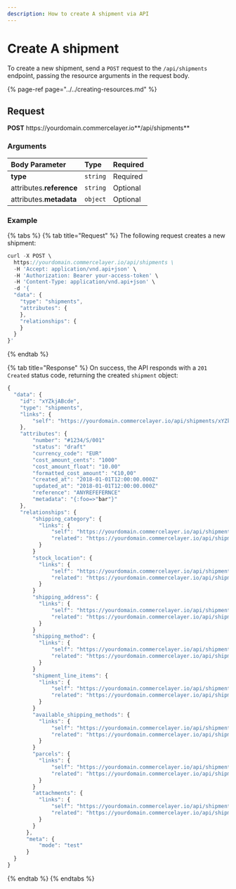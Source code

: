 ```yaml
---
description: How to create A shipment via API
---
```


# Create A shipment

To create a new shipment, send a `POST` request to the `/api/shipments` endpoint, passing the resource arguments in the request body.

{% page-ref page="../../creating-resources.md" %}

## Request

**POST** https://<i></i>yourdomain.commercelayer.io**/api/shipments**

### Arguments

| Body Parameter | Type | Required |
| :--- | :--- | :--- |
| **type** | `string` | Required |
| attributes.**reference** | `string` | Optional |
| attributes.**metadata** | `object` | Optional |

### Example

{% tabs %}
{% tab title="Request" %}
The following request creates a new shipment:

```javascript
curl -X POST \
  https://yourdomain.commercelayer.io/api/shipments \
  -H 'Accept: application/vnd.api+json' \
  -H 'Authorization: Bearer your-access-token' \
  -H 'Content-Type: application/vnd.api+json' \
  -d '{
  "data": {
    "type": "shipments",
    "attributes": {
    },
    "relationships": {
    }
  }
}'
```
{% endtab %}

{% tab title="Response" %}
On success, the API responds with a `201 Created` status code, returning the created `shipment` object:

```javascript
{
  "data": {
    "id": "xYZkjABcde",
    "type": "shipments",
    "links": {
        "self": "https://yourdomain.commercelayer.io/api/shipments/xYZkjABcde"
    },
    "attributes": {
        "number": "#1234/S/001"
        "status": "draft"
        "currency_code": "EUR"
        "cost_amount_cents": "1000"
        "cost_amount_float": "10.00"
        "formatted_cost_amount": "€10,00"
        "created_at": "2018-01-01T12:00:00.000Z"
        "updated_at": "2018-01-01T12:00:00.000Z"
        "reference": "ANYREFEFERNCE"
        "metadata": "{:foo=>"bar"}"
    },
    "relationships": {
        "shipping_category": {
          "links": {
              "self": "https://yourdomain.commercelayer.io/api/shipments/xYZkjABcde/relationships/shipping_category",
              "related": "https://yourdomain.commercelayer.io/api/shipments/xYZkjABcde/shipping_category"
          }
        }
        "stock_location": {
          "links": {
              "self": "https://yourdomain.commercelayer.io/api/shipments/xYZkjABcde/relationships/stock_location",
              "related": "https://yourdomain.commercelayer.io/api/shipments/xYZkjABcde/stock_location"
          }
        }
        "shipping_address": {
          "links": {
              "self": "https://yourdomain.commercelayer.io/api/shipments/xYZkjABcde/relationships/shipping_address",
              "related": "https://yourdomain.commercelayer.io/api/shipments/xYZkjABcde/shipping_address"
          }
        }
        "shipping_method": {
          "links": {
              "self": "https://yourdomain.commercelayer.io/api/shipments/xYZkjABcde/relationships/shipping_method",
              "related": "https://yourdomain.commercelayer.io/api/shipments/xYZkjABcde/shipping_method"
          }
        }
        "shipment_line_items": {
          "links": {
              "self": "https://yourdomain.commercelayer.io/api/shipments/xYZkjABcde/relationships/shipment_line_items",
              "related": "https://yourdomain.commercelayer.io/api/shipments/xYZkjABcde/shipment_line_items"
          }
        }
        "available_shipping_methods": {
          "links": {
              "self": "https://yourdomain.commercelayer.io/api/shipments/xYZkjABcde/relationships/available_shipping_methods",
              "related": "https://yourdomain.commercelayer.io/api/shipments/xYZkjABcde/available_shipping_methods"
          }
        }
        "parcels": {
          "links": {
              "self": "https://yourdomain.commercelayer.io/api/shipments/xYZkjABcde/relationships/parcels",
              "related": "https://yourdomain.commercelayer.io/api/shipments/xYZkjABcde/parcels"
          }
        }
        "attachments": {
          "links": {
              "self": "https://yourdomain.commercelayer.io/api/shipments/xYZkjABcde/relationships/attachments",
              "related": "https://yourdomain.commercelayer.io/api/shipments/xYZkjABcde/attachments"
          }
        }
      },
      "meta": {
          "mode": "test"
      }
  }
}
```
{% endtab %}
{% endtabs %}
